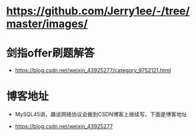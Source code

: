 # https://github.com/Jerry1ee/-/tree/master/images/

# 剑指offer刷题解答

- https://blog.csdn.net/weixin_43925277/category_9752121.html

# 博客地址
- MySQL45讲，趣谈网络协议会搬到CSDN博客上继续写，下面是博客地址

- https://blog.csdn.net/weixin_43925277
